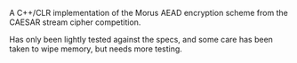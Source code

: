 A C++/CLR implementation of the Morus AEAD encryption scheme from the CAESAR stream cipher competition.

Has only been lightly tested against the specs, and some care has been taken to wipe memory, but needs more testing.
